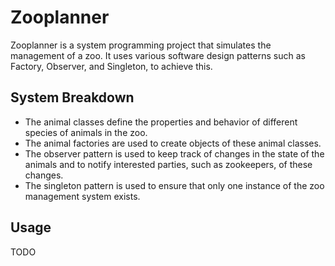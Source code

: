 # Zooplanner
Zooplanner is a system programming project that simulates the management of a zoo. 
It uses various software design patterns such as Factory, Observer, and Singleton, to achieve this. 

## System Breakdown
- The animal classes define the properties and behavior of different species of animals in the zoo.
- The animal factories are used to create objects of these animal classes.
- The observer pattern is used to keep track of changes in the state of the animals and to notify interested parties, such as zookeepers, of these changes. 
- The singleton pattern is used to ensure that only one instance of the zoo management system exists.

## Usage
TODO
